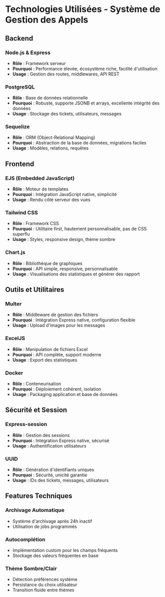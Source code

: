# Technologies Utilisées - Système de Gestion des Appels

## Backend

### Node.js & Express
- **Rôle** : Framework serveur
- **Pourquoi** : Performance élevée, écosystème riche, facilité d'utilisation
- **Usage** : Gestion des routes, middlewares, API REST

### PostgreSQL
- **Rôle** : Base de données relationnelle
- **Pourquoi** : Robuste, supporte JSONB et arrays, excellente intégrité des données
- **Usage** : Stockage des tickets, utilisateurs, messages

### Sequelize
- **Rôle** : ORM (Object-Relational Mapping)
- **Pourquoi** : Abstraction de la base de données, migrations faciles
- **Usage** : Modèles, relations, requêtes

## Frontend

### EJS (Embedded JavaScript)
- **Rôle** : Moteur de templates
- **Pourquoi** : Intégration JavaScript native, simplicité
- **Usage** : Rendu côté serveur des vues

### Tailwind CSS
- **Rôle** : Framework CSS
- **Pourquoi** : Utilitaire first, hautement personnalisable, pas de CSS superflu
- **Usage** : Styles, responsive design, thème sombre

### Chart.js
- **Rôle** : Bibliothèque de graphiques
- **Pourquoi** : API simple, responsive, personnalisable
- **Usage** : Visualisations des statistiques et générer des rapport

## Outils et Utilitaires

### Multer
- **Rôle** : Middleware de gestion des fichiers
- **Pourquoi** : Intégration Express native, configuration flexible
- **Usage** : Upload d'images pour les messages

### ExcelJS
- **Rôle** : Manipulation de fichiers Excel
- **Pourquoi** : API complète, support moderne
- **Usage** : Export des statistiques

### Docker
- **Rôle** : Conteneurisation
- **Pourquoi** : Déploiement cohérent, isolation
- **Usage** : Packaging application et base de données

## Sécurité et Session

### Express-session
- **Rôle** : Gestion des sessions
- **Pourquoi** : Intégration Express native, sécurisé
- **Usage** : Authentification utilisateurs

### UUID
- **Rôle** : Génération d'identifiants uniques
- **Pourquoi** : Sécurité, unicité garantie
- **Usage** : IDs des tickets, messages, utilisateurs

## Features Techniques

### Archivage Automatique
- Système d'archivage après 24h inactif
- Utilisation de jobs programmés

### Autocomplétion
- Implémentation custom pour les champs fréquents
- Stockage des valeurs fréquentes en base

### Thème Sombre/Clair
- Détection préférences système
- Persistance du choix utilisateur
- Transition fluide entre thèmes